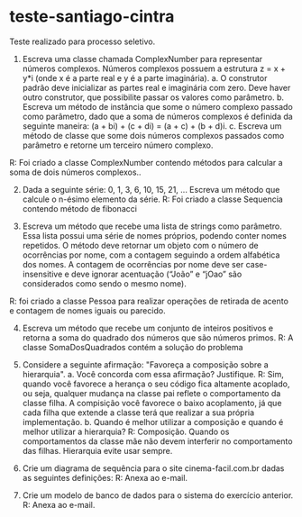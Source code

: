 # teste-santiago-cintra
Teste realizado para processo seletivo.

1. Escreva uma classe chamada ComplexNumber para representar números complexos. Números complexos
possuem a estrutura z = x + y*i (onde x é a parte real e y é a parte imaginária).
a. O construtor padrão deve inicializar as partes real e imaginária com zero. Deve haver outro
construtor, que possibilite passar os valores como parâmetro.
b. Escreva um método de instância que some o número complexo passado como parâmetro, dado que
a soma de números complexos é definida da seguinte maneira: (a + bi) + (c + di) = (a + c) + (b + d)i.
c. Escreva um método de classe que some dois números complexos passados como parâmetro e
retorne um terceiro número complexo.

R: Foi criado a classe ComplexNumber contendo métodos para calcular a soma de dois números complexos..

2. Dada a seguinte série: 0, 1, 3, 6, 10, 15, 21, ... Escreva um método que calcule o n-ésimo elemento da série.
R: Foi criado a classe Sequencia contendo método de fibonacci

3. Escreva um método que recebe uma lista de strings como parâmetro. Essa lista possui uma série de nomes
próprios, podendo conter nomes repetidos. O método deve retornar um objeto com o número de
ocorrências por nome, com a contagem seguindo a ordem alfabética dos nomes. A contagem de ocorrências
por nome deve ser case-insensitive e deve ignorar acentuação (“João” e “jOao” são considerados como
sendo o mesmo nome).

R: foi criado a classe Pessoa para realizar operações de retirada de acento e contagem de nomes iguais ou parecido.

4. Escreva um método que recebe um conjunto de inteiros positivos e retorna a soma do quadrado dos
números que são números primos.
	R: A classe SomaDosQuadrados contém a solução do problema
	
5. Considere a seguinte afirmação: "Favoreça a composição sobre a hierarquia".
	a. Você concorda com essa afirmação? Justifique.
	R: Sim, quando você favorece a herança o seu código fica altamente acoplado, ou seja, qualquer mudança na classe pai reflete o comportamento da classe filha. 
	   A compisição você favorece o baixo acoplamento, já que cada filha que extende a classe terá que realizar a sua própria implementação.
	b. Quando é melhor utilizar a composição e quando é melhor utilizar a hierarquia?
    R: Composição. Quando os comportamentos da classe mãe não devem interferir no comportamento das filhas. Hierarquia evite usar sempre.
    
 6. Crie um diagrama de sequência para o site cinema-facil.com.br dadas as seguintes definições:
 R: Anexa ao e-mail.
 
 7. Crie um modelo de banco de dados para o sistema do exercício anterior.
 R: Anexa ao e-mail.

